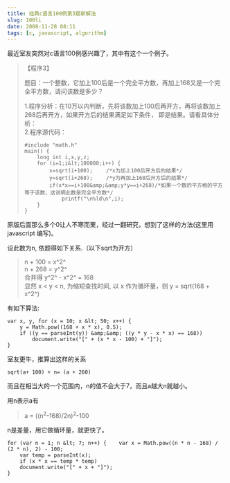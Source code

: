 ```yaml
---
title: 经典c语言100例第3题新解法
slug: 100li
date: 2008-11-28 08:11
tags: [c, javascript, algorithm]
---
```


最近室友突然对c语言100例感兴趣了，其中有这个一个例子。

> 【程序3】
> 
> 题目：一个整数，它加上100后是一个完全平方数，再加上168又是一个完全平方数，请问该数是多少？
> 
> 1.程序分析：在10万以内判断，先将该数加上100后再开方，再将该数加上268后再开方，如果开方后的结果满足如下条件，
> 即是结果。请看具体分析：  
> 2.程序源代码：  
>  
>     #include "math.h"
>     main() {
>         long int i,x,y,z;
>         for (i=1;i&lt;100000;i++) {
>             x=sqrt(i+100); 　　/*x为加上100后开方后的结果*/
>             y=sqrt(i+268); 　　/*y为再加上168后开方后的结果*/
>             if(x*x==i+100&amp;&amp;y*y==i+268)/*如果一个数的平方根的平方等于该数，这说明此数是完全平方数*/
>                 printf("\n%ld\n",i);
>         }
>     }
>

原版后面那么多个0让人不寒而栗，经过一翻研究，想到了这样的方法(这里用 javascript 编写)。

设此数为n, 依题得如下关系.（以下sqrt为开方）

> n + 100 = x^2^   
> n + 268 = y^2^  
> 合并得 y^2^ - x^2^ = 168  
> 显然 x &lt; y &lt; n, 为缩短查找时间, 以 x 作为循环量，则 y = sqrt(168 + x^2^)

有如下算法:

    var x, y, for (x = 10; x &lt; 50; x++) {
        y = Math.pow((168 + x * x), 0.5);
        if ((y == parseInt(y)) &amp;&amp; ((y * y - x * x) == 168))
            document.write("[" + (x * x - 100) + "]");  
    }

室友更牛，推算出这样的关系

    sqrt(a+ 100) + n= (a + 260)

而且在相当大的一个范围内，n的值不会大于7，而且a越大n就越小。

用n表示a有

> a = ((n<sup>2</sup>-168)/2n)<sup>2</sup>-100</code>

n是差量，用它做循环量，就更快了。

    for (var n = 1; n &lt; 7; n++) {    var x = Math.pow((n * n - 168) / (2 * n), 2) - 100;
        var temp = parseInt(x);
        if (x * x == temp * temp)
        document.write("[" + x + "]");
    }
